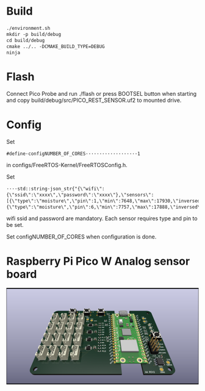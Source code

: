 # Build
```
./environment.sh
mkdir -p build/debug
cd build/debug
cmake ../.. -DCMAKE_BUILD_TYPE=DEBUG
ninja
```

# Flash
Connect Pico Probe and run ./flash
  or
press BOOTSEL button when starting and copy build/debug/src/PICO_REST_SENSOR.uf2 to mounted drive.

# Config
Set
```
#define·configNUMBER_OF_CORES···················1
```
in configs/FreeRTOS-Kernel/FreeRTOSConfig.h.

Set
```
····std::string·json_str{"{\"wifi\":{\"ssid\":\"xxxx\",\"password\":\"xxxx\"},\"sensors\":[{\"type\":\"moisture\",\"pin\":1,\"min\":7648,\"max\":17930,\"inversed\":true},{\"type\":\"moisture\",\"pin\":6,\"min\":7757,\"max\":17888,\"inversed\":true}"};
```
wifi ssid and password are mandatory. Each sensor requires type and pin to be set.

Set configNUMBER_OF_CORES when configuration is done.


# Raspberry Pi Pico W Analog sensor board
![picow_plant_moisture_sensor](https://github.com/NdreasNdersson/PicoW-Plant-Moisture-Sensor/blob/main/KiCad/picow_plant_moisture_sensor/picow_plant_moisture_sensor.png?raw=true)
